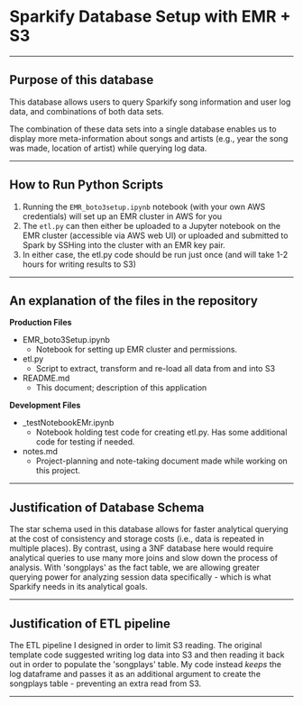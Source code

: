 # Sparkify Database Setup with EMR + S3

---

## Purpose of this database
This database allows users to query Sparkify song information and user log data, and combinations of both data sets.

The combination of these data sets into a single database enables us to display more meta-information about songs and artists (e.g., year the song was made, location of artist) while querying log data.

---

## How to Run Python Scripts
1. Running the `EMR_boto3setup.ipynb` notebook (with your own AWS credentials) will set up an EMR cluster in AWS for you
2. The `etl.py` can then either be uploaded to a Jupyter notebook on the EMR cluster (accessible via AWS web UI) or uploaded and submitted to Spark by SSHing into the cluster with an EMR key pair.
3. In either case, the etl.py code should be run just once (and will take 1-2 hours for writing results to S3)

---

## An explanation of the files in the repository
**Production Files**
- EMR_boto3Setup.ipynb
  - Notebook for setting up EMR cluster and permissions.
- etl.py
  - Script to extract, transform and re-load all data from and into S3
- README.md
  - This document; description of this application

**Development Files**
- _testNotebookEMr.ipynb
  - Notebook holding test code for creating etl.py. Has some additional code for testing if needed.
- notes.md
  - Project-planning and note-taking document made while working on this project.

---

## Justification of Database Schema
The star schema used in this database allows for faster analytical querying at the cost of consistency and storage costs (i.e., data is repeated in multiple places). By contrast, using a 3NF database here would require analytical queries to use many more joins and slow down the process of analysis.
With 'songplays' as the fact table, we are allowing greater querying power for analyzing session data specifically - which is what Sparkify needs in its analytical goals.

---

## Justification of ETL pipeline
The ETL pipeline I designed in order to limit S3 reading. The original template code suggested writing log data into S3 and then reading it back out in order to populate the 'songplays' table. My code instead *keeps* the log dataframe and passes it as an additional argument to create the songplays table - preventing an extra read from S3.

---
